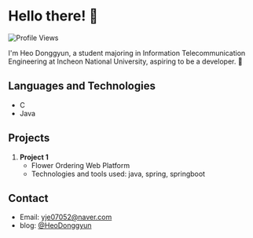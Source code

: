 # Hello there! 👋

![Profile Views](https://komarev.com/ghpvc/?username=HeoDonggyun)

I'm Heo Donggyun, a student majoring in Information Telecommunication Engineering at Incheon National University, aspiring to be a developer. 🌟

## Languages and Technologies

- C
- Java

## Projects

1. **Project 1**
   - Flower Ordering Web Platform
   - Technologies and tools used: java, spring, springboot



## Contact

- Email: yje07052@naver.com
- blog: [@HeoDonggyun](https://donggyunhuh.github.io/)

